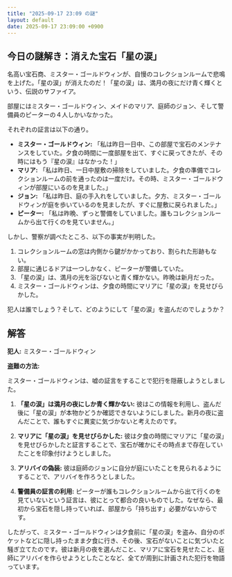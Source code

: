 ```yaml
---
title: "2025-09-17 23:09 の謎"
layout: default
date: 2025-09-17 23:09:00 +0900
---
```

## 今日の謎解き：消えた宝石「星の涙」

名高い宝石商、ミスター・ゴールドウィンが、自慢のコレクションルームで悲鳴を上げた。「星の涙」が消えたのだ！「星の涙」は、満月の夜にだけ青く輝くという、伝説のサファイア。

部屋にはミスター・ゴールドウィン、メイドのマリア、庭師のジョン、そして警備員のピーターの４人しかいなかった。

それぞれの証言は以下の通り。

*   **ミスター・ゴールドウィン:** 「私は昨日一日中、この部屋で宝石のメンテナンスをしていた。夕食の時間に一度部屋を出て、すぐに戻ってきたが、その時にはもう『星の涙』はなかった！」
*   **マリア:** 「私は昨日、一日中屋敷の掃除をしていました。夕食の準備でコレクションルームの前を通ったのは一度だけ。その時、ミスター・ゴールドウィンが部屋にいるのを見ました。」
*   **ジョン:** 「私は昨日、庭の手入れをしていました。夕方、ミスター・ゴールドウィンが庭を歩いているのを見ましたが、すぐに屋敷に戻られました。」
*   **ピーター:** 「私は昨晩、ずっと警備をしていました。誰もコレクションルームから出て行くのを見ていません。」

しかし、警察が調べたところ、以下の事実が判明した。

1.  コレクションルームの窓は内側から鍵がかかっており、割られた形跡もない。
2.  部屋に通じるドアは一つしかなく、ピーターが警備していた。
3.  「星の涙」は、満月の光を浴びないと青く輝かない。昨晩は新月だった。
4.  ミスター・ゴールドウィンは、夕食の時間にマリアに「星の涙」を見せびらかした。

犯人は誰でしょう？そして、どのようにして「星の涙」を盗んだのでしょうか？

## 解答

**犯人:** ミスター・ゴールドウィン

**盗難の方法:**

ミスター・ゴールドウィンは、嘘の証言をすることで犯行を隠蔽しようとしました。

1.  **「星の涙」は満月の夜にしか青く輝かない:** 彼はこの情報を利用し、盗んだ後に「星の涙」が本物かどうか確認できないようにしました。新月の夜に盗んだことで、誰もすぐに異変に気づかないと考えたのです。

2.  **マリアに「星の涙」を見せびらかした:** 彼は夕食の時間にマリアに「星の涙」を見せびらかしたと証言することで、宝石が確かにその時点まで存在していたことを印象付けようとしました。

3.  **アリバイの偽装:** 彼は庭師のジョンに自分が庭にいたことを見られるようにすることで、アリバイを作ろうとしました。

4.  **警備員の証言の利用:** ピーターが誰もコレクションルームから出て行くのを見ていないという証言は、彼にとって都合の良いものでした。なぜなら、最初から宝石を隠し持っていれば、部屋から「持ち出す」必要がないからです。

したがって、ミスター・ゴールドウィンは夕食前に「星の涙」を盗み、自分のポケットなどに隠し持ったまま夕食に行き、その後、宝石がないことに気づいたと騒ぎ立てたのです。彼は新月の夜を選んだこと、マリアに宝石を見せたこと、庭師にアリバイを作らせようとしたことなど、全てが周到に計画された犯行を物語っています。

